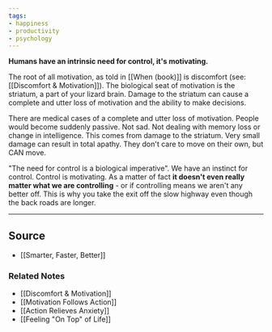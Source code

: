 ```yaml
---
tags:
- happiness
- productivity
- psychology
---
```

**Humans have an intrinsic need for control, it's motivating.**

The root of all motivation, as told in [[When (book)]] is discomfort (see: [[Discomfort & Motivation]]). The biological seat of motivation is the striatum, a part of your lizard brain. Damage to the striatum can cause a complete and utter loss of motivation and the ability to make decisions. 

There are medical cases of a complete and utter loss of motivation. People would become suddenly passive. Not sad. Not dealing with memory loss or change in intelligence. This comes from damage to the striatum. Very small damage can result in total apathy. They don't care to move on their own, but CAN move.

"The need for control is a biological imperative". We have an instinct for control. Control is motivating. As a matter of fact **it doesn't even really matter what we are controlling** - or if controlling means we aren't any better off. This is why you take the exit off the slow highway even though the back roads are longer.

---

## Source
- [[Smarter, Faster, Better]]

### Related Notes
- [[Discomfort & Motivation]] 
- [[Motivation Follows Action]] 
- [[Action Relieves Anxiety]]
- [[Feeling "On Top" of Life]]